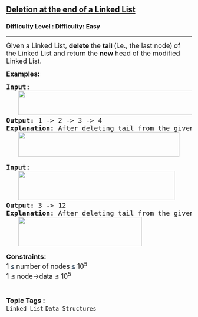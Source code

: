 <h2><a href="https://www.geeksforgeeks.org/problems/deletion-at-the-end-of-a-linked-list/1?page=4&category=Linked%20List&difficulty=Easy,Medium&status=unsolved&sortBy=submissions">Deletion at the end of a Linked List</a></h2><h3>Difficulty Level : Difficulty: Easy</h3><hr><div class="problems_problem_content__Xm_eO"><p><span style="font-size: 18px;"><span style="font-size: 18px;">Given a Linked List, </span><strong style="font-size: 18px;">delete </strong><span style="font-size: 18px;">the <strong>tail </strong>(i.e., the last node)</span><strong style="font-size: 18px;"> </strong><span style="font-size: 18px;">of the Linked List and return the </span><strong style="font-size: 18px;">new</strong><span style="font-size: 18px;"> head of the modified Linked List.</span><br></span></p>
<p><span style="font-size: 18px;"><strong>Examples:</strong></span></p>
<pre><span style="font-size: 18px;"><strong>Input:</strong><br>   <img src="https://media.geeksforgeeks.org/img-practice/prod/addEditProblem/909654/Web/Other/blobid2_1755947119.webp" width="497" height="66"><br><strong>Output: </strong>1 -&gt; 2 -&gt; 3 -&gt; 4<br><strong>Explanation:</strong> After deleting tail from the given linked list, we'll be left with just 1 -&gt; 2 -&gt; 3 -&gt; 4.<br>   <img src="https://media.geeksforgeeks.org/img-practice/prod/addEditProblem/909654/Web/Other/blobid3_1755947241.webp" width="437" height="67"></span>
</pre>
<pre><span style="font-size: 18px;"><strong>Input:</strong><br>   <img src="https://media.geeksforgeeks.org/img-practice/prod/addEditProblem/909654/Web/Other/blobid0_1755945539.webp" width="424" height="79"><br><strong>Output: </strong>3 -&gt;<strong> </strong>12<br><strong>Explanation:</strong> After deleting tail from the given linked list, we'll be left with just 3 -&gt; 12.<br>   <img src="https://media.geeksforgeeks.org/img-practice/prod/addEditProblem/909654/Web/Other/blobid1_1755945555.webp" width="335" height="79"><br></span></pre>
<p><span style="font-size: 18px;"><strong>Constraints:</strong><br>1 </span><span style="background-color: #ffffff; color: #001d35; font-family: 'Google Sans', Arial, sans-serif; font-size: 18px;">≤</span><span style="font-size: 18px;">&nbsp;number of nodes&nbsp;</span><span style="background-color: #ffffff; color: #001d35; font-family: 'Google Sans', Arial, sans-serif; font-size: 18px;">≤</span><span style="font-size: 18px;"><span style="font-size: 18px;">&nbsp;10<sup>5</sup></span><br><span style="font-size: 18px;">1 ≤ node-&gt;data ≤ 10<sup>5</sup></span></span></p></div><br><p><span style=font-size:18px><strong>Topic Tags : </strong><br><code>Linked List</code>&nbsp;<code>Data Structures</code>&nbsp;
